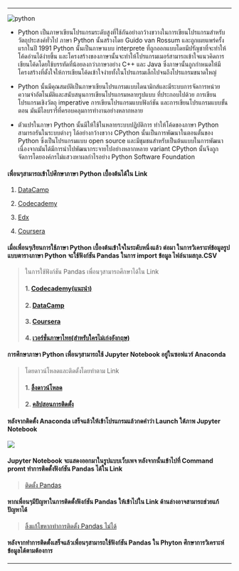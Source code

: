 ------

![python](http://marcuscode.com/media/52/marcuscode_UIW0qoob_1000.png)
  + Python เป็นภาษาเขียนโปรแกรมระดับสูงที่ใช้กันอย่างกว้างขวางในการเขียนโปรแกรมสำหรับวัตถุประสงค์ทั่วไป ภาษา Python นั้นสร้างโดย Guido van Rossum และถูกเผยแพร่ครั้งแรกในปี 1991 Python นั้นเป็นภาษาแบบ interprete ที่ถูกออกแบบโดยมีปรัญชาที่จะทำให้โค้ดอ่านได้ง่ายขึ้น และโครงสร้างของภาษานั้นจะทำให้โปรแกรมเมอร์สามารถเข้าใจแนวคิดการเขียนโค้ดโดยใช้บรรทัดที่น้อยลงกว่าภาษาอย่าง C++ และ Java ซึ่งภาษานั้นถูกกำหนดให้มีโครงสร้างที่ตั้งใจให้การเขียนโค้ดเข้าใจง่ายทั้งในโปรแกรมเล็กไปจนถึงโปรแกรมขนาดใหญ่

+ Python นั้นมีคุณสมบัติเป็นภาษาเขียนโปรแกรมแบบไดนามิกส์และมีระบบการจัดการหน่วยความจำอัตโนมัติและสนับสนุนการเขียนโปรแกรมหลายรูปแบบ ที่ประกอบไปด้วย การเขียนโปรแกรมเชิงวัตถุ imperative การเขียนโปรแกรมแบบฟังก์ชัน และการเขียนโปรแกรมแบบขั้นตอน มันมีไลบรารี่ที่ครอบคลุมการทำงานอย่างหลากหลาย

+ ตัวแปรในภาษา Python นั้นมีให้ใช้ในหลายระบบปฏิบัติการ ทำให้โค้ดของภาษา Python สามารถรันในระบบต่างๆ ได้อย่างกว้างขวาง CPython นั้นเป็นการพัฒนาในตอนตั้นของ Python ซึ่งเป็นโปรแกรมแบบ open source และมีชุมชนสำหรับเป็นต้นแบบในการพัฒนา เนื่องจากมันได้มีการนำไปพัฒนากระจายไปอย่างหลากหลาย variant CPython นั้นจึงถูกจัดการโดยองค์กรไม่แสวงหาผลกำไรอย่าง Python Software Foundation

#### เพื่อนๆสามารถเข้าไปศึกษาภาษา Python เบื้องต้นได้ใน Link 
 1. [DataCamp](https://www.datacamp.com/courses/intro-to-python-for-data-science)
 2. [Codecademy](https://www.codecademy.com/learn/learn-python)

 3. [Edx](https://www.edx.org/learn/python)

 4. [Coursera](https://www.coursera.org/learn/python)
        
#### เมื่อเพื่อนๆเรียนการใช้ภาษา Python เบื้องต้นเข้าใจในระดับหนึ่งแล้ว ต่อมา __ในการวิเคราะห์ข้อมูลรูปแบบตารางภาษา__ Python จะใช้ฟังก์ชัน Pandas ในการ import ข้อมูล **ไฟล์นามสกุล.CSV**
 
> ในการใช้ฟังก์ชัน Pandas เพื่อนๆสามารถศึกษาได้ใน Link 
>#### 1.	[Codecademy(แนะนำ)](https://www.codecademy.com/learn/learn-pandas-introduction)
>#### 2.	[DataCamp](https://www.datacamp.com/courses/pandas-foundations)
>#### 3.	[Coursera](https://www.coursera.org/learn/python-data-analysis)
>#### 4. [เวอร์ชั่นภาษาไทย(สำหรับใครไม่เก่งอังกฤษ)](https://phyblas.hinaboshi.com/saraban/pandas)

#### การศึกษาภาษา Python เพื่อนๆสามารถใช้ __Jupyter Notebook__ อยู่ในซอฟแวร์ __Anaconda__
>โดยดาวน์โหลดและติดตั้งโดยทำตาม Link
>#### 1.	 [ลิ้งดาวน์โหลด](http://xperimentallearning.blogspot.com/2017/02/steps-to-install-anaconda.html) 
>#### 2.	[คลิปสอนการติดตั้ง](https://www.youtube.com/watch?v=Q0jGAZAdZqM&t=305s&ab_channel=XperimentalLearning)
        
#### หลังจากติดตั้ง Anaconda เสร็จแล้วให้เข้าโปรแกรมแล้วกดคำว่า __Launch__ ใต้ภาพ Jupyter Notebook 

![](https://hackster.imgix.net/uploads/attachments/454118/notebook_Fk2DlxEBtk.jpg?auto=compress%2Cformat&w=255&h=170&fit=fill&bg=fff&dpr=1.5)

#### Jupyter Notebook จะแสดงออกมาในรูปแบบเว็บเพจ หลังจากนั้นเข้าไปที่ Command promt ทำการติดตั้งฟังก์ชัน Pandas ได้ใน Link

>[ติดตั้ง Pandas](https://www.youtube.com/watch?v=khwJY8EeJtU&ab_channel=ILoveRobotics)

#### หากเพื่อนๆมีปัญหาในการติดตั้งฟังก์ชัน Pandas ให้เข้าไปใน Link ด้านล่างอาจสามารถช่วยแก้ปัญหาได้ 

>[ลิ้งแก้ไขหากทำการติดตั้ง Pandas ไม่ได้](https://stackoverflow.com/questions/42907331/how-to-install-pandas-from-pip-on-windows-cmd)

#### หลังจากทำการติดตั้งเสร็จแล้วเพื่อนๆสามารถใช้ฟังก์ชัน Pandas ใน Phyton ศึกษาการวิเคราะห์ข้อมูลได้ตามต้องการ 

------
 



